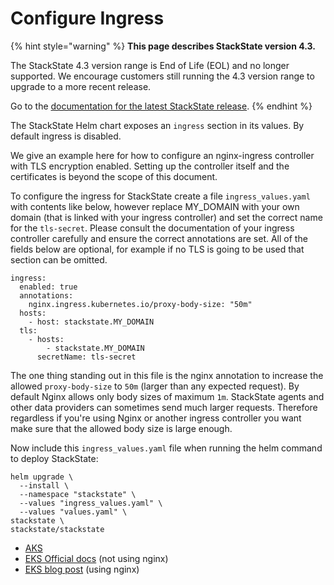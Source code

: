 # Configure Ingress

{% hint style="warning" %}
**This page describes StackState version 4.3.**

The StackState 4.3 version range is End of Life (EOL) and no longer supported. We encourage customers still running the 4.3 version range to upgrade to a more recent release.

Go to the [documentation for the latest StackState release](https://docs.stackstate.com/).
{% endhint %}

The StackState Helm chart exposes an `ingress` section in its values. By default ingress is disabled.

We give an example here for how to configure an nginx-ingress controller with TLS encryption enabled. Setting up the controller itself and the certificates is beyond the scope of this document.

To configure the ingress for StackState create a file `ingress_values.yaml` with contents like below, however replace MY\_DOMAIN with your own domain \(that is linked with your ingress controller\) and set the correct name for the `tls-secret`. Please consult the documentation of your ingress controller carefully and ensure the correct annotations are set. All of the fields below are optional, for example if no TLS is going to be used that section can be omitted.

```text
ingress:
  enabled: true
  annotations:
    nginx.ingress.kubernetes.io/proxy-body-size: "50m"
  hosts:
    - host: stackstate.MY_DOMAIN
  tls:
    - hosts:
        - stackstate.MY_DOMAIN
      secretName: tls-secret
```

The one thing standing out in this file is the nginx annotation to increase the allowed `proxy-body-size` to `50m` \(larger than any expected request\). By default Nginx allows only body sizes of maximum `1m`. StackState agents and other data providers can sometimes send much larger requests. Therefore regardless if you're using Nginx or another ingress controller you want make sure that the allowed body size is large enough.

Now include this `ingress_values.yaml` file when running the helm command to deploy StackState:

```text
helm upgrade \
  --install \
  --namespace "stackstate" \
  --values "ingress_values.yaml" \
  --values "values.yaml" \
stackstate \
stackstate/stackstate
```

* [AKS](https://docs.microsoft.com/en-us/azure/aks/ingress-tls)
* [EKS Official docs](https://docs.aws.amazon.com/eks/latest/userguide/alb-ingress.html) \(not using nginx\)
* [EKS blog post](https://aws.amazon.com/blogs/opensource/network-load-balancer-nginx-ingress-controller-eks/) \(using nginx\)

